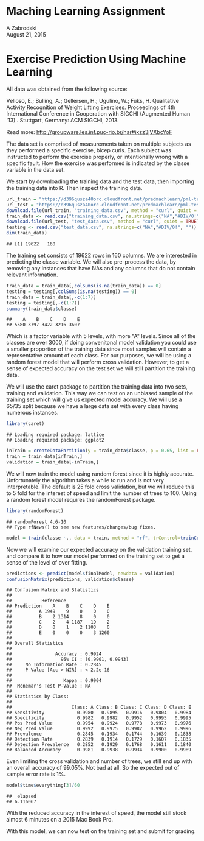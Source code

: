 # Maching Learning Assignment
A Zabrodski  
August 21, 2015  

Exercise Prediction Using Machine Learning
==========================================

All data was obtained from the following source:

Velloso, E.; Bulling, A.; Gellersen, H.; Ugulino, W.; Fuks, H. Qualitative Activity Recognition of Weight Lifting Exercises. Proceedings of 4th International Conference in Cooperation with SIGCHI (Augmented Human '13) . Stuttgart, Germany: ACM SIGCHI, 2013.

Read more: http://groupware.les.inf.puc-rio.br/har#ixzz3jVXbcYoF

The data set is comprised of measurements taken on multiple subjects as they performed a specific exercise, bicep curls. Each subject was instructed to perform the exercise properly, or intentionally wrong with a specific fault. How the exercise was performed is indicated by the classe variable in the data set. 

We start by downloading the training data and the test data, then importing the training data into R. Then inspect the training data. 

```r
url_train = "https://d396qusza40orc.cloudfront.net/predmachlearn/pml-training.csv"
url_test = "https://d396qusza40orc.cloudfront.net/predmachlearn/pml-testing.csv"
download.file(url_train, "training_data.csv", method = "curl", quiet = TRUE)
train_data <- read.csv("training_data.csv", na.strings=c("NA","#DIV/0!", ""))
download.file(url_test, "test_data.csv", method = "curl", quiet = TRUE)
testing <- read.csv("test_data.csv", na.strings=c("NA","#DIV/0!", ""))
dim(train_data)
```

```
## [1] 19622   160
```
The training set consists of 19622 rows in 160 columns. We are interested in predicting the classe variable. We will also pre-process the data, by removing any instances that have NAs and any columns that do not contain relevant information. 

```r
train_data = train_data[,colSums(is.na(train_data)) == 0]
testing = testing[,colSums(is.na(testing)) == 0]
train_data = train_data[,-c(1:7)]
testing = testing[,-c(1:7)]
summary(train_data$classe)
```

```
##    A    B    C    D    E 
## 5580 3797 3422 3216 3607
```
Which is a factor variable with 5 levels, with more "A" levels. Since all of the classes are over 3000, if doing convenitonal model validation you could use a smaller proportion of the training data since most samples will contain a representative amount of each class. For our purposes, we will be using a random forest model that will perform cross validation. However, to get a sense of expected accuracy on the test set we will still partition the training data.

We will use the caret package to partition the training data into two sets, training and validation. This way we can test on an unbiased sample of the training set which will give us expected model accuracy. We will use a 65/35 split because we have a large data set with every class having numerous instances.

```r
library(caret)
```

```
## Loading required package: lattice
## Loading required package: ggplot2
```

```r
inTrain = createDataPartition(y = train_data$classe, p = 0.65, list = FALSE)
train = train_data[inTrain,]
validation = train_data[-inTrain,]
```
We will now train the model using random forest since it is highly accurate. Unfortunately the algorithm takes a while to run and is not very interpretable. The default is 25 fold cross validation, but we will reduce this to 5 fold for the interest of speed and limit the number of trees to 100. Using a random forest model requires the randomForest package.

```r
library(randomForest)
```

```
## randomForest 4.6-10
## Type rfNews() to see new features/changes/bug fixes.
```

```r
model = train(classe ~., data = train, method = "rf", trControl=trainControl(number = 5), ntree = 100)
```
Now we will examine our expected accuracy on the validation training set, and compare it to how our model performed on the training set to get a sense of the level of over fitting.

```r
predictions <- predict(model$finalModel, newdata = validation)
confusionMatrix(predictions, validation$classe)
```

```
## Confusion Matrix and Statistics
## 
##           Reference
## Prediction    A    B    C    D    E
##          A 1949    9    0    0    0
##          B    2 1314    8    0    0
##          C    2    4 1187   19    2
##          D    0    1    2 1103    0
##          E    0    0    0    3 1260
## 
## Overall Statistics
##                                           
##                Accuracy : 0.9924          
##                  95% CI : (0.9901, 0.9943)
##     No Information Rate : 0.2845          
##     P-Value [Acc > NIR] : < 2.2e-16       
##                                           
##                   Kappa : 0.9904          
##  Mcnemar's Test P-Value : NA              
## 
## Statistics by Class:
## 
##                      Class: A Class: B Class: C Class: D Class: E
## Sensitivity            0.9980   0.9895   0.9916   0.9804   0.9984
## Specificity            0.9982   0.9982   0.9952   0.9995   0.9995
## Pos Pred Value         0.9954   0.9924   0.9778   0.9973   0.9976
## Neg Pred Value         0.9992   0.9975   0.9982   0.9962   0.9996
## Prevalence             0.2845   0.1934   0.1744   0.1639   0.1838
## Detection Rate         0.2839   0.1914   0.1729   0.1607   0.1835
## Detection Prevalence   0.2852   0.1929   0.1768   0.1611   0.1840
## Balanced Accuracy      0.9981   0.9938   0.9934   0.9900   0.9989
```
Even limiting the cross validation and number of trees, we still end up with an overall accuracy of 99.05%. Not bad at all. So the expected out of sample error rate is 1%. 

```r
model$time$everything[3]/60
```

```
##  elapsed 
## 6.116067
```
With the reduced accuracy in the interest of speed, the model still stook almost 6 minutes on a 2015 Mac Book Pro. 

With this model, we can now test on the training set and submit for grading. 

